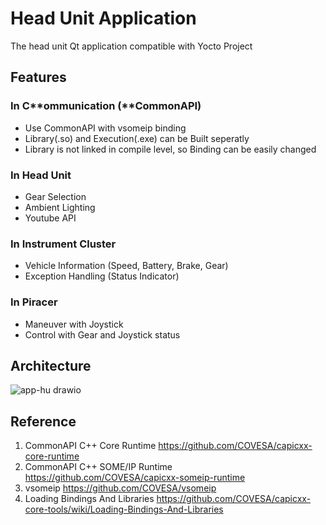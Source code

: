 # Head Unit Application

The head unit Qt application compatible with Yocto Project

## Features

### In C**ommunication (**CommonAPI)

- Use CommonAPI with vsomeip binding
- Library(.so) and Execution(.exe) can be Built seperatly
- Library is not linked in compile level, so Binding can be easily changed

### In Head Unit

- Gear Selection
- Ambient Lighting
- Youtube API

### In Instrument Cluster

- Vehicle Information (Speed, Battery, Brake, Gear)
- Exception Handling (Status Indicator)

### In Piracer

- Maneuver with Joystick
- Control with Gear and Joystick status

## Architecture
![app-hu drawio](https://github.com/SEA-ME-Team4/app-hu/assets/120576021/11a14785-afc8-496c-a43a-125730625d5b)

## Reference
1. CommonAPI C++ Core Runtime
https://github.com/COVESA/capicxx-core-runtime
2. CommonAPI C++ SOME/IP Runtime
https://github.com/COVESA/capicxx-someip-runtime
3. vsomeip
https://github.com/COVESA/vsomeip
4. Loading Bindings And Libraries
https://github.com/COVESA/capicxx-core-tools/wiki/Loading-Bindings-And-Libraries